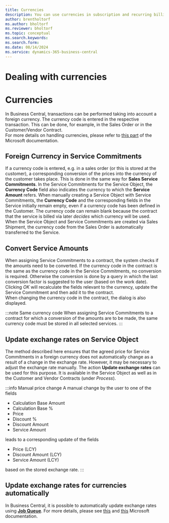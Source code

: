 ```yaml
---
title: Currencies
description: You can use currencies in subscription and recurring billing.
author: brentholtorf
ms.author: bholtorf
ms.reviewer: bholtorf
ms.topic: conceptual
ms.search.keywords: 
ms.search.form: 
ms.date: 08/14/2024
ms.service: dynamics-365-business-central
---
```


# Dealing with currencies
# Currencies
In Business Central, transactions can be performed taking into account a foreign currency. The currency code is entered in the respective transaction. This can be done, for example, in the Sales Order or in the Customer/Vendor Contract. <br/>
For more details on handling currencies, please refer to <a href="https://learn.microsoft.com/en-us/dynamics365/business-central/finance-how-update-currencies" title="Foreign currencies">this part</a> of the Microsoft documentation.


## Foreign Currency in Service Commitments
If a currency code is entered, e.g. in a sales order (or this is stored at the customer), a corresponding conversion of the prices into the currency of the customer takes place. This is done in the same way for **Sales Service Commitments**. In the Service Commitments for the Service Object, the **Currency Code** field also indicates the currency to which the **Service Amount** refers.
When manually creating a Service Object with Service Commitments, the **Currency Code** and the corresponding fields in the Service initially remain empty, even if a currency code has been defined in the Customer. The currency code can remain blank because the contract that the service is billed via later *decides* which currency will be used. <br/>
When the Service Object and Service Commitments are created via Sales Shipment, the currency code from the Sales Order is automatically transferred to the Service.


## Convert Service Amounts
When assigning Service Commitments to a contract, the system checks if the amounts need to be converted. If the currency code in the contract is the same as the currency code in the Service Commitments, no conversion is required. Otherwise the conversion is done by a query in which the last conversion factor is suggested to the user (based on the work date). Clicking *OK* will recalculate the fields relevant to the currency, update the Service Commitment and then add it to the contract. <br/>
When changing the currency code in the contract, the dialog is also displayed.

:::note Same currency code
When assigning Service Commitments to a contract for which a conversion of the amounts are to be made, the same currency code must be stored in all selected services.
:::


## Update exchange rates on Service Object
The method described here ensures that the agreed price for Service Commitments in a foreign currency does not automatically change as a result of a change in the exchange rate. However, it may be necessary to adjust the exchange rate manually. The action **Update exchange rates** can be used for this purpose. It is available in the Service Object as well as in the Customer and Vendor Contracts (under *Process*).

:::info Manual price change
A manual change by the user to one of the fields
* Calculation Base Amount
* Calculation Base %
* Price
* Discount %
* Discount Amount
* Service Amount

leads to a corresponding update of the fields
* Price (LCY)
* Discount Amount (LCY)
* Service Amount (LCY)

based on the stored exchange rate.
:::


## Update exchange rates for currencies automatically
In Business Central, it is possible to automatically update exchange rates using **[Job Queue](/docs/srb/setup/job-queue.md)**. For more details, please see <a href="https://learn.microsoft.com/en-us/dynamics365/business-central/finance-how-update-currencies" title="Update Currency Exchange Rates">this</a> and <a href="https://learn.microsoft.com/en-us/dynamics365/business-central/admin-job-queues-schedule-tasks" title="Job Queue">this</a> Microsoft documentation.
